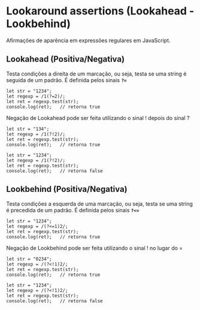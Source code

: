 # Lookaround assertions (Lookahead - Lookbehind)

Afirmações de aparência em expressões regulares em JavaScript.


## Lookahead (Positiva/Negativa)

Testa condições a direita de um marcação, ou seja, testa se uma string é seguida de um padrão. É definida pelos sinais **`?=`**

	let str = "1234";
	let regexp = /1(?=2)/;
	let ret = regexp.test(str);
	console.log(ret);	// retorna true

Negação de Lookahead pode ser feita utilizando o sinal ! depois do sinal ?

	let str = "134";
	let regexp = /1(?!2)/;
	let ret = regexp.test(str);
	console.log(ret);	// retorna true

	let str = "1234";
	let regexp = /1(?!2)/;
	let ret = regexp.test(str);
	console.log(ret);	// retorna false

## Lookbehind (Positiva/Negativa)

Testa condições a esquerda de uma marcação, ou seja, testa se uma string é precedida de um padrão. É definida pelos sinais **`?<=`**

	let str = "1234";
	let regexp = /(?<=1)2/;
	let ret = regexp.test(str);
	console.log(ret);	// retorna true

Negação de Lookbehind pode ser feita utilizando o sinal ! no lugar do =

	let str = "0234";
	let regexp = /(?<!1)2/;
	let ret = regexp.test(str);
	console.log(ret);	// retorna true

	let str = "1234";
	let regexp = /(?<!1)2/;
	let ret = regexp.test(str);
	console.log(ret);	// retorna false
